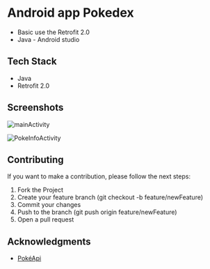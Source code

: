 # Android app Pokedex 

- Basic use the Retrofit 2.0
- Java - Android studio

## Tech Stack

- Java
- Retrofit 2.0

## Screenshots

![mainActivity](https://user-images.githubusercontent.com/79825499/123153209-a8267000-d422-11eb-90e3-be09c484a064.jpg) 

![PokeInfoActivity](https://user-images.githubusercontent.com/79825499/123153535-005d7200-d423-11eb-84ac-eab95f970155.jpg)

## Contributing

If you want to make a contribution, please follow the next steps:

1. Fork the Project
2. Create your feature branch (git checkout -b feature/newFeature)
3. Commit your changes
4. Push to the branch (git push origin feature/newFeature)
5. Open a pull request

## Acknowledgments

- [PokéApi](https://pokeapi.co/ "PokéApi")
